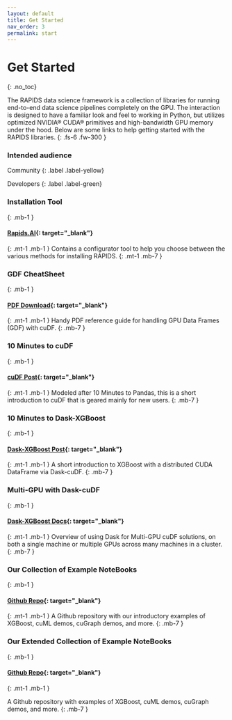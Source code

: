 ```yaml
---
layout: default
title: Get Started
nav_order: 3
permalink: start
---
```


# Get Started
{: .no_toc}

The RAPIDS data science framework is a collection of libraries for running end-to-end data science pipelines completely on the GPU. The interaction is designed to have a familiar look and feel to working in Python, but utilizes optimized NVIDIA® CUDA® primitives and high-bandwidth GPU memory under the hood. Below are some links to help getting started with the RAPIDS libraries.
{: .fs-6 .fw-300 }

### Intended audience

Community
{: .label .label-yellow}

Developers
{: .label .label-green}


### Installation Tool
{: .mb-1 }
#### **[Rapids.AI](https://rapids.ai/start.html#get-rapids){: target="_blank"}**
{: .mt-1 .mb-1 }
Contains a configurator tool to help you choose between the various methods for installing RAPIDS.
{: .mt-1 .mb-7 }


### GDF CheatSheet
{: .mb-1 }
#### **[PDF Download](https://rapids.ai/assets/files/cheatsheet.pdf){: target="_blank"}**
{: .mt-1 .mb-1 }
Handy PDF reference guide for handling GPU Data Frames (GDF) with cuDF.
{: .mb-7 }


### 10 Minutes to cuDF
{: .mb-1 }

#### **[cuDF Post](https://rapidsai.github.io/projects/cudf/en/latest/10min.html){: target="_blank"}**

{: .mt-1 .mb-1 }
Modeled after 10 Minutes to Pandas, this is a short introduction to cuDF that is geared mainly for new users.
{: .mb-7 }


### 10 Minutes to Dask-XGBoost
{: .mb-1 }

#### **[Dask-XGBoost Post](https://rapidsai.github.io/projects/cudf/en/0.7.0/dask-xgb-10min.html){: target="_blank"}**

{: .mt-1 .mb-1 }
A short introduction to XGBoost with a distributed CUDA DataFrame via Dask-cuDF.
{: .mb-7 }


### Multi-GPU with Dask-cuDF
{: .mb-1 }
#### **[Dask-XGBoost Docs](https://rapidsai.github.io/projects/cudf/en/0.7.0/dask-cudf.htmll){: target="_blank"}**
{: .mt-1 .mb-1 }
Overview of using Dask for Multi-GPU cuDF solutions, on both a single machine or multiple GPUs across many machines in a cluster.
{: .mb-7 }


### Our Collection of Example NoteBooks
{: .mb-1 }
#### **[Github Repo](https://github.com/rapidsai/notebooks){: target="_blank"}**
{: .mt-1 .mb-1 }
A Github repository with our introductory examples of XGBoost, cuML demos, cuGraph demos, and more.
{: .mb-7 }


### Our Extended Collection of Example NoteBooks
{: .mb-1 }
#### **[Github Repo](https://github.com/rapidsai/notebooks-extended){: target="_blank"}**
{: .mt-1 .mb-1 }

A Github repository with examples of XGBoost, cuML demos, cuGraph demos, and more.
{: .mb-7 }




